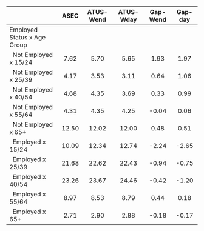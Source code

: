 
|                      |         ASEC |    ATUS-Wend |    ATUS-Wday |     Gap-Wend |      Gap-day |
| -------------------- | :----------: | :----------: | :----------: | :----------: | :----------: |
| Employed Status x Age Group |              |              |              |              |              |
| &nbsp;&nbsp;Not Employed x 15/24 |         7.62 |         5.70 |         5.65 |         1.93 |         1.97 |
| &nbsp;&nbsp;Not Employed x 25/39 |         4.17 |         3.53 |         3.11 |         0.64 |         1.06 |
| &nbsp;&nbsp;Not Employed x 40/54 |         4.68 |         4.35 |         3.69 |         0.33 |         0.99 |
| &nbsp;&nbsp;Not Employed x 55/64 |         4.31 |         4.35 |         4.25 |        -0.04 |         0.06 |
| &nbsp;&nbsp;Not Employed x 65+ |        12.50 |        12.02 |        12.00 |         0.48 |         0.51 |
| &nbsp;&nbsp;Employed x 15/24 |        10.09 |        12.34 |        12.74 |        -2.24 |        -2.65 |
| &nbsp;&nbsp;Employed x 25/39 |        21.68 |        22.62 |        22.43 |        -0.94 |        -0.75 |
| &nbsp;&nbsp;Employed x 40/54 |        23.26 |        23.67 |        24.46 |        -0.42 |        -1.20 |
| &nbsp;&nbsp;Employed x 55/64 |         8.97 |         8.53 |         8.79 |         0.44 |         0.18 |
| &nbsp;&nbsp;Employed x 65+ |         2.71 |         2.90 |         2.88 |        -0.18 |        -0.17 |

